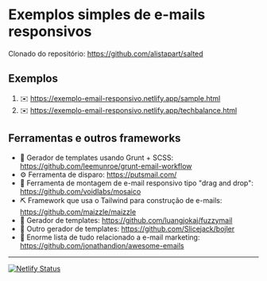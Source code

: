 # Exemplos simples de e-mails responsivos

Clonado do repositório: https://github.com/alistapart/salted

## Exemplos

1. ✉️ https://exemplo-email-responsivo.netlify.app/sample.html
2. ✉️ https://exemplo-email-responsivo.netlify.app/techbalance.html

## Ferramentas e outros frameworks

* 🤩 Gerador de templates usando Grunt + SCSS: https://github.com/leemunroe/grunt-email-workflow
* ⚙️ Ferramenta de disparo: https://putsmail.com/
* 🔧 Ferramenta de montagem de e-mail responsivo tipo "drag and drop": https://github.com/voidlabs/mosaico
* ⛏ Framework que usa o Tailwind para construção de e-mails: https://github.com/maizzle/maizzle
* 🔨 Gerador de templates: https://github.com/luangjokaj/fuzzymail
* 🔩 Outro gerador de templates: https://github.com/Slicejack/bojler
* 📘 Enorme lista de tudo relacionado a e-mail marketing: https://github.com/jonathandion/awesome-emails

---

[![Netlify Status](https://api.netlify.com/api/v1/badges/2c899e7d-19be-497e-8036-6b36c1d72b48/deploy-status)](https://app.netlify.com/sites/exemplo-email-responsivo/deploys)